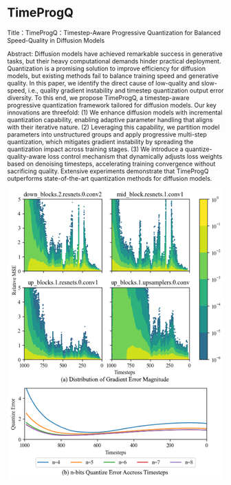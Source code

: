 # TimeProgQ
Title：TimeProgQ：Timestep-Aware Progressive Quantization for Balanced Speed-Quality in Diffusion Models

Abstract: Diffusion models have achieved remarkable success in generative tasks, but their heavy computational demands hinder practical deployment. Quantization is a promising solution to improve efficiency for diffusion models, but existing methods fail to balance training speed and generative quality.  In this paper, we identify the direct cause of low-quality and slow-speed, i.e., quality gradient instability and timestep quantization output error diversity. To this end, we propose TimeProgQ, a timestep-aware progressive quantization framework tailored for diffusion models. Our key innovations are threefold: (1) We enhance diffusion models with incremental quantization capability, enabling adaptive parameter handling that aligns with their iterative nature. (2) Leveraging this capability, we partition model parameters into unstructured groups and apply progressive multi-step quantization, which mitigates gradient instability by spreading the quantization impact across training stages. (3) We introduce a quantize-quality-aware loss control mechanism that dynamically adjusts loss weights based on denoising timesteps, accelerating training convergence without sacrificing quality. Extensive experiments demonstrate that TimeProgQ outperforms state-of-the-art quantization methods for diffusion models.

![Description](timed_error2.png)
